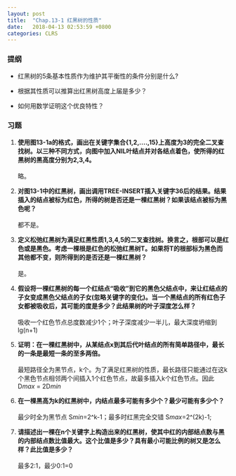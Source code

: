 ```yaml
---
layout: post
title:  "Chap.13-1 红黑树的性质"
date:   2018-04-13 02:53:59 +0800
categories: CLRS
---
```

### 提纲
* 红黑树的5条基本性质作为维护其平衡性的条件分别是什么?

* 根据其性质可以推算出红黑树高度上届是多少？

* 如何用数学证明这个优良特性？

### 习题
1.  **使用图13-1a的格式，画出在关键字集合{1,2,....,15}上高度为3的完全二叉查找树。以三种不同方式，向图中加入NIL叶结点并对各结点着色，使所得的红黑树的黑高度分别为2,3,4。**
<br><br>略。

2.   **对图13-1中的红黑树，画出调用TREE-INSERT插入关键字36后的结果。结果插入的结点被标为红色，所得的树是否还是一棵红黑树？如果该结点被标为黑色呢？**
<br><br>都不是。

3.   **定义松弛红黑树为满足红黑性质1,3,4,5的二叉查找树。换言之，根部可以是红色或是黑色。考虑一棵根是红色的松弛红黑树T。如果将T的根部标为黑色而其他都不变，则所得到的是否还是一棵红黑树？**
<br><br>是。

4.   **假设将一棵红黑树的每一个红结点“吸收”到它的黑色父结点中，来让红结点的子女变成黑色父结点的子女(忽略关键字的变化)。当一个黑结点的所有红色子女都被吸收后，其可能的度是多少？此结果树的叶子深度怎么样？**
<br><br>吸收一个红色节点总度数减少1个；叶子深度减少一半儿，最大深度坍缩到 lg(n+1)

5.   **证明：在一棵红黑树中，从某结点x到其后代叶结点的所有简单路径中，最长的一条是最短一条的至多两倍。**
<br><br>最短路径全为黑节点，k个。为了满足红黑树的性质，最长路径只能通过在这k个黑色节点相邻两个间插入1个红色节点，故最多插入k个红色节点。因此 D*max* = 2D*min*

6.   **在一棵黑高为k的红黑树中，内结点最多可能有多少个？最少可能有多少个？**
<br><br>最少时全为黑节点 S*min*=2^k-1；最多时红黑完全交错 S*max*=2^(2k)-1;

7.   **请描述出一棵在n个关键字上构造出来的红黑树，使其中红的内部结点数与黑的内部结点数比值最大。这个比值是多少？具有最小可能比例的树又是怎么样？此比值是多少？**
<br><br>最多2:1，最少0:1=0
